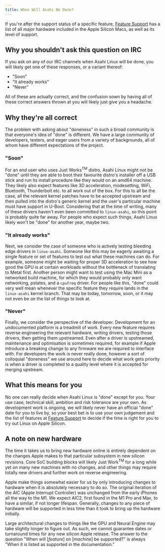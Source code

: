 ```yaml
---
title: When Will Asahi Be Done?
---
```


If you're after the support status of a specific feature, [Feature Support](../platform/feature-support/overview.md) has a list of all major hardware included in the Apple Silicon Macs, as well as its level of support.

## Why you shouldn't ask this question on IRC

If you ask on any of our IRC channels when Asahi Linux will be done, you will likely get one of these responses, or a variant thereof:

* "Soon"
* "It already works"
* "Never"

All of these are actually correct, and the confusion sown by having all of these correct answers thrown at you will likely just give you a headache.

## Why they're all correct
The problem with asking about "doneness" in such a broad community is that everyone's idea of "done" is different. We have a large community of developers, testers, and eager users from a variety of backgrounds, all of whom have different expectations of the project.


### "Soon"
For an end user who uses Just Works<sup>TM</sup> distro, Asahi Linux might not be "done" until they are able to boot their favourite distro's installer off a USB stick and run its install procedure like they would on an amd64 machine. They likely also expect features like 3D acceleration, modesetting, WiFi, Bluetooth, Thunderbolt etc. to all work out of the box. For this to all be the case, all the relevant kernel patches have to be accepted upstream and then pulled into the distro's generic kernel and the user's particular machine must have support in U-Boot. Considering that at the time of writing, many of these drivers haven't even been committed to `linux-asahi`, so this point is probably quite far away. For people who expect such things, Asahi Linux likely won't be "done" for another year, maybe two.


### "It already works"
Next, we consider the case of someone who is actively testing bleeding edge drivers in `linux-asahi`. Someone like this may be eagerly awaiting a single feature or set of features to test out what these machines can do. For example, someone might be waiting for proper 3D acceleration to see how good the GPU is at certain workloads without the bottleneck of translating to Metal first. Another person might want to test using the Mac Mini as a networked build machine, for which they would probably only want networking, pstates, and a `cpufreq` driver. For people like this, "done" could very well mean whenever the specific feature they require lands in the `linux-asahi` kernel branch. That may be today, tomorrow, soon, or it may not even be on the list of things to look at.


### "Never"
Finally, we consider the perspective of the developer. Development for an undocumented platform is a treadmill of work. Every new feature requires reverse engineering the relevant hardware, writing drivers, testing those drivers, then getting them upstreamed. Even after a driver is upstreamed, maintenance and optimisation is sometimes required, for example if Apple introduce a breaking change to any firmware we are required to interface with. For developers the work is never really done, however a sort of colloquial "doneness" we use around here to decide what work gets priority is when a driver is completed to a quality level where it is accepted for merging upstream.

## What this means for you
No one can really decide when Asahi Linux is "done" except for you. Your use case, technical skill, ambition and risk tolerance are your own. As development work is ongoing, we will likely never have an official "done" date for you to live by, so your best bet is to use your own judgement and the list of features at [Feature Support](../platform/feature-support/overview.md) to decide if the time is right for you to try out Linux on Apple Silicon.


## A note on new hardware
The time it takes us to bring new hardware online is entirely dependent on the changes Apple makes to that particular subsystem in new silicon revisions. Core SoC building blocks will likely Just Work<sup>TM</sup> for a long while yet on many new machines with no changes, and other things may require totally new drivers and further work on reverse engineering. 

Apple make things somewhat easier for us by only introducing changes to hardware when it is absolutely necessary to do so. The original iteration of the AIC (Apple Interrupt Controller) was unchanged from the early iPhones all the way to the M1. We expect AIC2, first found in the M1 Pro and Max, to have a similar, if not longer lifespan. Generally, changes to any piece of hardware will be supported in less time than it took to bring up the hardware initially. 

Large architectural changes to things like the GPU and Neural Engine may take slightly longer to figure out. As such, we cannot guarantee dates or turnaround times for any new silicon Apple release. The answer to the question "When will [_feature_] on [_machine_] be supported?" is always "When it is listed as supported in the documentation."
